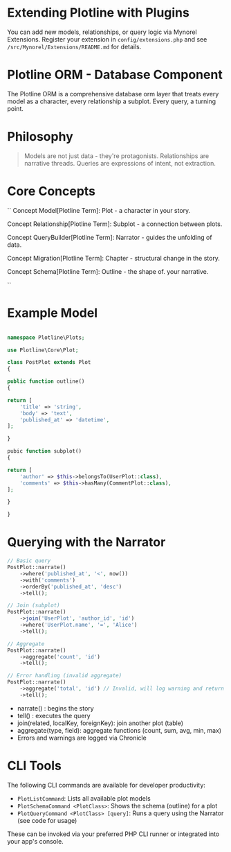 # Extending Plotline with Plugins

You can add new models, relationships, or query logic via Mynorel Extensions. Register your extension in `config/extensions.php` and see `/src/Mynorel/Extensions/README.md` for details.
# Plotline ORM - Database Component

The Plotline ORM is a comprehensive database orm layer that treats every model as a character, every relationship a subplot. Every query, a turning point.


# Philosophy

> Models are not just data - they're protagonists.
> Relationships are narrative threads.
> Queries are expressions of intent, not extraction.

# Core Concepts

``
Concept Model[Plotline Term]: Plot - a character in your story.

Concept Relationship[Plotline Term]: Subplot - a connection between plots.

Concept QueryBuilder[Plotline Term]: Narrator - guides the unfolding of data.

Concept Migration[Plotline Term]: Chapter - structural change in the story.

Concept Schema[Plotline Term]: Outline - the shape of. your narrative.

``

# Example Model

```php

namespace Plotline\Plots;

use Plotline\Core\Plot;

class PostPlot extends Plot 
{

public function outline() 
{

return [
    'title' => 'string',
    'body' => 'text',
    'published_at' => 'datetime',
];

}

pubic function subplot() 
{

return [
    'author' => $this->belongsTo(UserPlot::class),
    'comments' => $this->hasMany(CommentPlot::class),
];

}

}

```


# Querying with the Narrator

```php
// Basic query
PostPlot::narrate()
    ->where('published_at', '<', now())
    ->with('comments')
    ->orderBy('published_at', 'desc')
    ->tell();

// Join (subplot)
PostPlot::narrate()
    ->join('UserPlot', 'author_id', 'id')
    ->where('UserPlot.name', '=', 'Alice')
    ->tell();

// Aggregate
PostPlot::narrate()
    ->aggregate('count', 'id')
    ->tell();

// Error handling (invalid aggregate)
PostPlot::narrate()
    ->aggregate('total', 'id') // Invalid, will log warning and return error
    ->tell();
```

- narrate() : begins the story
- tell() : executes the query
- join(related, localKey, foreignKey): join another plot (table)
- aggregate(type, field): aggregate functions (count, sum, avg, min, max)
- Errors and warnings are logged via Chronicle

# CLI Tools

The following CLI commands are available for developer productivity:

- `PlotListCommand`: Lists all available plot models
- `PlotSchemaCommand <PlotClass>`: Shows the schema (outline) for a plot
- `PlotQueryCommand <PlotClass> [query]`: Runs a query using the Narrator (see code for usage)

These can be invoked via your preferred PHP CLI runner or integrated into your app's console.

